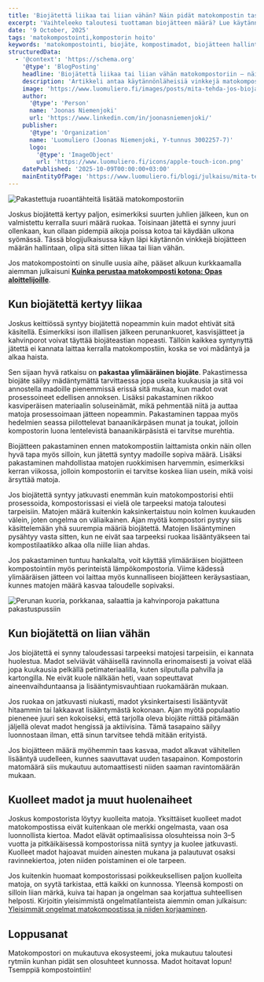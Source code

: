 ```yaml
---
title: 'Biojätettä liikaa tai liian vähän? Näin pidät matokompostin tasapainossa'
excerpt: 'Vaihteleeko taloutesi tuottaman biojätteen määrä? Lue käytännön vinkit, miten pidät matokompostorin tasapainossa, kun jätettä on liikaa tai liian vähän.'
date: '9 October, 2025'
tags: 'matokompostointi,kompostorin hoito'
keywords: 'matokompostointi, biojäte, kompostimadot, biojätteen hallinta, ekologisuus, kompostin hoito'
structuredData:
  - '@context': 'https://schema.org'
    '@type': 'BlogPosting'
    headline: 'Biojätettä liikaa tai liian vähän matokompostoriin – näin tasapainotat kompostin'
    description: 'Artikkeli antaa käytännönläheisiä vinkkejä matokompostoinnin haasteisiin, kun biojätteen määrä vaihtelee. Lue, miten pitää kompostori toiminnassa ja madot tyytyväisinä.'
    image: 'https://www.luomuliero.fi/images/posts/mita-tehda-jos-biojatetta-kertyy-liikaa-tai-liian-vahan-matokompostoriin/matokomposti-biojate-1200.jpg'
    author:
      '@type': 'Person'
      name: 'Joonas Niemenjoki'
      url: 'https://www.linkedin.com/in/joonasniemenjoki/'
    publisher:
      '@type': 'Organization'
      name: 'Luomuliero (Joonas Niemenjoki, Y-tunnus 3002257-7)'
      logo:
        '@type': 'ImageObject'
        url: 'https://www.luomuliero.fi/icons/apple-touch-icon.png'
    datePublished: '2025-10-09T00:00:00+03:00'
    mainEntityOfPage: 'https://www.luomuliero.fi/blogi/julkaisu/mita-tehda-jos-biojatetta-kertyy-liikaa-tai-liian-vahan-matokompostoriin'
---
```


<picture>
  <source srcset="/images/posts/mita-tehda-jos-biojatetta-kertyy-liikaa-tai-liian-vahan-matokompostoriin/ruoantahteiden_lisays_matokompostiin-800.avif 800w, /images/posts/mita-tehda-jos-biojatetta-kertyy-liikaa-tai-liian-vahan-matokompostoriin/ruoantahteiden_lisays_matokompostiin-1200.avif 1200w" type="image/avif">
  <source srcset="/images/posts/mita-tehda-jos-biojatetta-kertyy-liikaa-tai-liian-vahan-matokompostoriin/ruoantahteiden_lisays_matokompostiin-800.webp 800w, /images/posts/mita-tehda-jos-biojatetta-kertyy-liikaa-tai-liian-vahan-matokompostoriin/ruoantahteiden_lisays_matokompostiin-1200.webp 1200w" type="image/webp">
  <img src="/images/posts/mita-tehda-jos-biojatetta-kertyy-liikaa-tai-liian-vahan-matokompostoriin/ruoantahteiden_lisays_matokompostiin-800.jpg" srcset="/images/posts/mita-tehda-jos-biojatetta-kertyy-liikaa-tai-liian-vahan-matokompostoriin/ruoantahteiden_lisays_matokompostiin-800.jpg 800w, /images/posts/mita-tehda-jos-biojatetta-kertyy-liikaa-tai-liian-vahan-matokompostoriin/ruoantahteiden_lisays_matokompostiin-1200.jpg 1200w" alt="Pakastettuja ruoantähteitä lisätää matokompostoriin" sizes="(max-width: 600px) 100vw, 800px" style="max-width:100%;height:auto;" loading="lazy">
</picture>

Joskus biojätettä kertyy paljon, esimerkiksi suurten juhlien jälkeen, kun on valmistettu kerralla suuri määrä ruokaa. Toisinaan jätettä ei synny juuri ollenkaan, kun ollaan pidempiä aikoja poissa kotoa tai käydään ulkona syömässä. Tässä blogijulkaisussa käyn läpi käytännön vinkkejä biojätteen määrän hallintaan, olipa sitä sitten liikaa tai liian vähän.

Jos matokompostointi on sinulle uusia aihe, pääset alkuun kurkkaamalla aiemman julkaisuni **[Kuinka perustaa matokomposti kotona: Opas aloittelijoille](https://www.luomuliero.fi/blogi/julkaisu/kuinka-perustaa-matokomposti-kotona-opas-aloittelijoille)**.

## Kun biojätettä kertyy liikaa

Joskus keittiössä syntyy biojätettä nopeammin kuin madot ehtivät sitä käsitellä. Esimerkiksi ison illallisen jälkeen perunankuoret, kasvisjätteet ja kahvinporot voivat täyttää biojäteastian nopeasti. Tällöin kaikkea syntynyttä jätettä ei kannata laittaa kerralla matokompostiin, koska se voi mädäntyä ja alkaa haista.

Sen sijaan hyvä ratkaisu on **pakastaa ylimääräinen biojäte**. Pakastimessa biojäte säilyy mädäntymättä tarvittaessa jopa useita kuukausia ja sitä voi annostella madoille pienemmissä erissä sitä mukaa, kun madot ovat prosessoineet edellisen annoksen. Lisäksi pakastaminen rikkoo kasviperäisen materiaalin soluseinämät, mikä pehmentää niitä ja auttaa matoja prosessoimaan jätteen nopeammin. Pakastaminen tappaa myös hedelmien seassa piilottelevat banaanikärpäsen munat ja toukat, jolloin kompostorin luona lentelevistä banaanikärpäsistä ei tarvitse murehtia.

Biojätteen pakastaminen ennen matokompostiin laittamista onkin näin ollen hyvä tapa myös silloin, kun jätettä syntyy madoille sopiva määrä. Lisäksi pakastaminen mahdollistaa matojen ruokkimisen harvemmin, esimerkiksi kerran viikossa, jolloin kompostoriin ei tarvitse koskea liian usein, mikä voisi ärsyttää matoja.

Jos biojätettä syntyy jatkuvasti enemmän kuin matokompostorisi ehtii prosessoida, kompostorissasi ei vielä ole tarpeeksi matoja taloutesi tarpeisiin. Matojen määrä kuitenkin kaksinkertaistuu noin kolmen kuukauden välein, joten ongelma on väliaikainen. Ajan myötä kompostori pystyy siis käsittelemään yhä suurempia määriä biojätettä. Matojen lisääntyminen pysähtyy vasta sitten, kun ne eivät saa tarpeeksi ruokaa lisääntyäkseen tai kompostilaatikko alkaa olla niille liian ahdas.

Jos pakastaminen tuntuu hankalalta, voit käyttää ylimääräisen biojätteen kompostointiin myös perinteistä lämpökompostoria. Viime kädessä ylimääräisen jätteen voi laittaa myös kunnalliseen biojätteen keräysastiaan, kunnes matojen määrä kasvaa taloudelle sopivaksi.

<picture>
  <source srcset="/images/posts/mita-tehda-jos-biojatetta-kertyy-liikaa-tai-liian-vahan-matokompostoriin/biojatetta_pakattuna_paskastuspussiin-800.avif 800w, /images/posts/mita-tehda-jos-biojatetta-kertyy-liikaa-tai-liian-vahan-matokompostoriin/biojatetta_pakattuna_paskastuspussiin-1200.avif 1200w" type="image/avif">
  <source srcset="/images/posts/mita-tehda-jos-biojatetta-kertyy-liikaa-tai-liian-vahan-matokompostoriin/biojatetta_pakattuna_paskastuspussiin-800.webp 800w, /images/posts/mita-tehda-jos-biojatetta-kertyy-liikaa-tai-liian-vahan-matokompostoriin/biojatetta_pakattuna_paskastuspussiin-1200.webp 1200w" type="image/webp">
  <img src="/images/posts/mita-tehda-jos-biojatetta-kertyy-liikaa-tai-liian-vahan-matokompostoriin/biojatetta_pakattuna_paskastuspussiin-800.jpg" srcset="/images/posts/mita-tehda-jos-biojatetta-kertyy-liikaa-tai-liian-vahan-matokompostoriin/biojatetta_pakattuna_paskastuspussiin-800.jpg 800w, /images/posts/mita-tehda-jos-biojatetta-kertyy-liikaa-tai-liian-vahan-matokompostoriin/biojatetta_pakattuna_paskastuspussiin-1200.jpg 1200w" alt="Perunan kuoria, porkkanaa, salaattia ja kahvinporoja pakattuna pakastuspussiin" sizes="(max-width: 600px) 100vw, 800px" style="max-width:100%;height:auto;" loading="lazy">
</picture>

## Kun biojätettä on liian vähän

Jos biojätettä ei synny taloudessasi tarpeeksi matojesi tarpeisiin, ei kannata huolestua. Madot selviävät vähäisellä ravinnolla erinomaisesti ja voivat elää jopa kuukausia pelkällä petimateriaalilla, kuten silputulla pahvilla ja kartongilla. Ne eivät kuole nälkään heti, vaan sopeuttavat aineenvaihduntaansa ja lisääntymisvauhtiaan ruokamäärän mukaan.

Jos ruokaa on jatkuvasti niukasti, madot yksinkertaisesti lisääntyvät hitaammin tai lakkaavat lisääntymästä kokonaan. Ajan myötä populaatio pienenee juuri sen kokoiseksi, että tarjolla oleva biojäte riittää pitämään jäljellä olevat madot hengissä ja aktiivisina. Tämä tasapaino säilyy luonnostaan ilman, että sinun tarvitsee tehdä mitään erityistä.

Jos biojätteen määrä myöhemmin taas kasvaa, madot alkavat vähitellen lisääntyä uudelleen, kunnes saavuttavat uuden tasapainon. Kompostorin matomäärä siis mukautuu automaattisesti niiden saaman ravintomäärän mukaan.

## Kuolleet madot ja muut huolenaiheet

Joskus kompostorista löytyy kuolleita matoja. Yksittäiset kuolleet madot matokompostissa eivät kuitenkaan ole merkki ongelmasta, vaan osa luonnollista kiertoa. Madot elävät optimaalisissa olosuhteissa noin 3–5 vuotta ja pitkäikäisessä kompostorissa niitä syntyy ja kuolee jatkuvasti. Kuolleet madot hajoavat muiden ainesten mukana ja palautuvat osaksi ravinnekiertoa, joten niiden poistaminen ei ole tarpeen.

Jos kuitenkin huomaat kompostorissasi poikkeuksellisen paljon kuolleita matoja, on syytä tarkistaa, että kaikki on kunnossa. Yleensä komposti on silloin liian märkä, kuiva tai hapan ja ongelman saa korjattua suhteellisen helposti. Kirjoitin yleisimmistä ongelmatilanteista aiemmin oman julkaisun: [Yleisimmät ongelmat matokompostissa ja niiden korjaaminen](https://www.luomuliero.fi/blogi/julkaisu/yleisimmat-ongelmat-matokompostissa-korjaaminen).

## Loppusanat

Matokompostori on mukautuva ekosysteemi, joka mukautuu taloutesi rytmiin kunhan pidät sen olosuhteet kunnossa. Madot hoitavat lopun! Tsemppiä kompostointiin!
